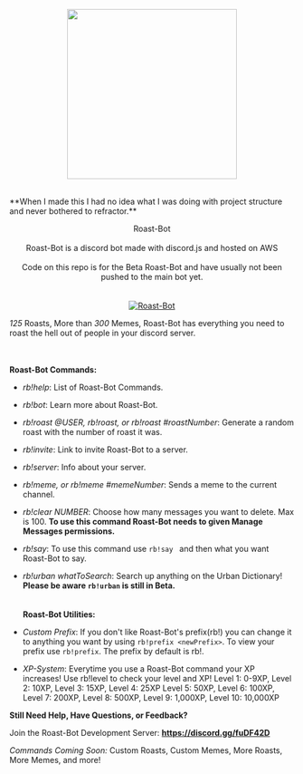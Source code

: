 <p align="center">
  <img width="300" height="300" src="https://user-images.githubusercontent.com/36930869/44614153-d8fe7a80-a7dc-11e8-98f3-c3e83a29b266.PNG"><br><br>
</p>
**When I made this I had no idea what I was doing with project structure and never bothered to refractor.**
<p align = "center">
Roast-Bot<br><br>Roast-Bot is a discord bot made with discord.js and hosted on AWS<br><br>Code on this repo is for the Beta Roast-Bot and have usually not been pushed to the main bot yet.<br><br><br>
<a href="https://discordbots.org/bot/461361233644355595" >
  <img src="https://discordbots.org/api/widget/461361233644355595.svg" alt="Roast-Bot" />
</a>

*125* Roasts, More than *300* Memes, Roast-Bot has everything you need to roast the hell out of people in your discord server.
</p>



<br><br>
**Roast-Bot Commands:**

* *rb!help*: List of Roast-Bot Commands.

* *rb!bot*: Learn more about Roast-Bot.

* *rb!roast @USER, rb!roast, or rb!roast #roastNumber*: Generate a random roast with the number of roast it was.

* *rb!invite*: Link to invite Roast-Bot to a server.

* *rb!server*: Info about your server.

* *rb!meme, or rb!meme #memeNumber*: Sends a meme to the current channel.

* *rb!clear NUMBER*: Choose how many messages you want to delete. Max is 100. **To use this command Roast-Bot needs to given Manage Messages permissions.**

* *rb!say*: To use this command use `rb!say ` and then what you want Roast-Bot to say.

* *rb!urban whatToSearch*: Search up anything on the Urban Dictionary! **Please be aware `rb!urban` is still in Beta.**
<br><br><br>
**Roast-Bot Utilities:**

* *Custom Prefix*: If you don't like Roast-Bot's prefix(rb!) you can change it to anything you want by using `rb!prefix <newPrefix>`. To view your prefix use `rb!prefix`. The prefix by default is rb!.

* *XP-System*: Everytime you use a Roast-Bot command your XP increases! Use rb!level to check your level and XP! Level 1: 0-9XP, Level 2: 10XP, Level 3: 15XP, Level 4: 25XP Level 5: 50XP, Level 6: 100XP, Level 7: 200XP, Level 8: 500XP, Level 9: 1,000XP, Level 10: 10,000XP

**Still Need Help, Have Questions, or Feedback?**

Join the Roast-Bot Development Server:
**https://discord.gg/fuDF42D**

*Commands Coming Soon:*
Custom Roasts,
Custom Memes,
More Roasts,
More Memes,
and more!

